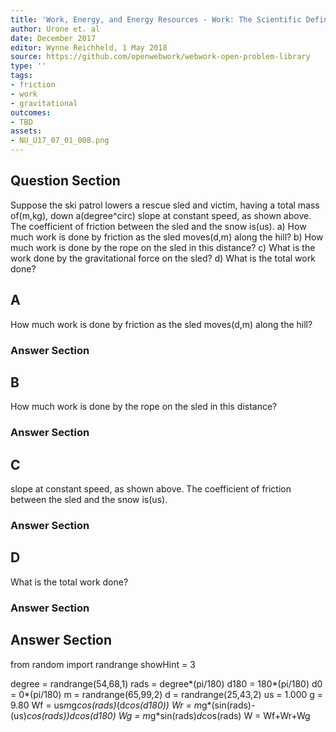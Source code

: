 ```yaml
---
title: 'Work, Energy, and Energy Resources - Work: The Scientific Definition'
author: Urone et. al
date: December 2017
editor: Wynne Reichheld, 1 May 2018
source: https://github.com/openwebwork/webwork-open-problem-library
type: ''
tags:
- friction
- work
- gravitational
outcomes:
- TBD
assets:
- NU_U17_07_01_008.png
---
```


## Question Section 

Suppose the ski patrol lowers a rescue sled and victim, having a total mass of(m,kg), down a(degree^circ) slope at constant speed, as shown above. The coefficient of friction between the sled and the snow is(us). 
a) How much work is done by friction as the sled moves(d,m) along the hill? 
b) How much work is done by the rope on the sled in this distance? 
c) What is the work done by the gravitational force on the sled? 
d) What is the total work done?
## A
How much work is done by friction as the sled moves(d,m) along the hill? 
### Answer Section
## B
How much work is done by the rope on the sled in this distance? 
### Answer Section
## C
slope at constant speed, as shown above. The coefficient of friction between the sled and the snow is(us). 
### Answer Section
## D
What is the total work done?
### Answer Section


## Answer Section

from random import randrange
showHint = 3

degree = randrange(54,68,1)
rads = degree*(pi/180)
d180 = 180*(pi/180)
d0 = 0*(pi/180)
m = randrange(65,99,2)
d = randrange(25,43,2)
us = 1.000
g = 9.80
Wf = us*m*g*cos(rads)*(d*cos(d180))
Wr = m*g*(sin(rads)-(us)*cos(rads))*d*cos(d180)
Wg = m*g*sin(rads)*d*cos(rads)
W = Wf+Wr+Wg